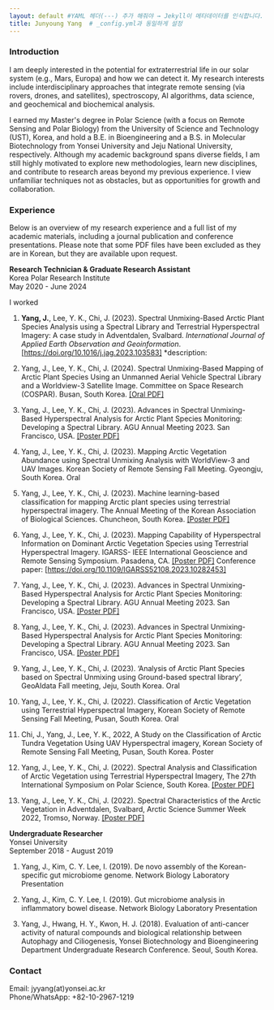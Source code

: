 ```yaml
---
layout: default #YAML 헤더(---) 추가 해줘야 → Jekyll이 메타데이터를 인식합니다.
title: Junyoung Yang  # _config.yml과 동일하게 설정
---
```


### Introduction

I am deeply interested in the potential for extraterrestrial life in our solar system (e.g., Mars, Europa) and how we can detect it. My research interests include interdisciplinary approaches that integrate remote sensing (via rovers, drones, and satellites), spectroscopy, AI algorithms, data science, and geochemical and biochemical analysis. 

I earned my Master's degree in Polar Science (with a focus on Remote Sensing and Polar Biology) from the University of Science and Technology (UST), Korea, and hold a B.E. in Bioengineering and a B.S. in Molecular Biotechnology from Yonsei University and Jeju National University, respectively. Although my academic background spans diverse fields, I am still highly motivated to explore new methodologies, learn new disciplines, and contribute to research areas beyond my previous experience. I view unfamiliar techniques not as obstacles, but as opportunities for growth and collaboration.

### Experience
Below is an overview of my research experience and a full list of my academic materials, including a journal publication and conference presentations. Please note that some PDF files have been excluded as they are in Korean, but they are available upon request. 

**Research Technician & Graduate Research Assistant**  
Korea Polar Research Institute  
May 2020 - June 2024

I worked

1. **Yang, J.**, Lee, Y. K., Chi, J. (2023). Spectral Unmixing-Based Arctic Plant Species Analysis using a Spectral Library and Terrestrial Hyperspectral Imagery: A case study in Adventdalen, Svalbard. *International Journal of Applied Earth Observation and Geoinformation*. <a href="https://doi.org/10.1016/j.jag.2023.103583" target="_blank">[https://doi.org/10.1016/j.jag.2023.103583]</a>
*description: 

2. Yang, J., Lee, Y. K., Chi, J. (2024). Spectral Unmixing-Based Mapping of Arctic Plant Species Using an Unmanned Aerial Vehicle Spectral Library and a Worldview-3 Satellite Image. Committee on Space Research (COSPAR). Busan, South Korea. <a href="/files/2024COSPAR_Presentation_20240718.pdf" target="_blank">[Oral PDF]</a>

3. Yang, J., Lee, Y. K., Chi, J. (2023). Advances in Spectral Unmixing-Based Hyperspectral Analysis for Arctic Plant Species Monitoring: Developing a Spectral Library. AGU Annual Meeting 2023. San Francisco, USA. <a href="/files/AGU_2023_Poster.pdf" target="_blank">[Poster PDF]</a>

4. Yang, J., Lee, Y. K., Chi, J. (2023). Mapping Arctic Vegetation Abundance using Spectral Unmixing Analysis with WorldView-3 and UAV Images. Korean Society of Remote Sensing Fall Meeting. Gyeongju, South Korea. Oral

5. Yang, J., Lee, Y. K., Chi, J. (2023). Machine learning-based classification for mapping Arctic plant species using terrestrial hyperspectral imagery. The Annual Meeting of the Korean Association of Biological Sciences. Chuncheon, South Korea. <a href="/files/2023KAOBS_Poster_20230810.pdf" target="_blank">[Poster PDF]</a>

6. Yang, J., Lee, Y. K., Chi, J. (2023). Mapping Capability of Hyperspectral Information on Dominant Arctic Vegetation Species using Terrestrial Hyperspectral Imagery. IGARSS- IEEE International Geoscience and Remote Sensing Symposium. Pasadena, CA. <a href="/files/2023IGARSS_Poster_(23.07.21).pdf" target="_blank">[Poster PDF]</a> Conference paper: <a href="https://doi.org/10.1109/IGARSS52108.2023.10282453" target="_blank">[https://doi.org/10.1109/IGARSS52108.2023.10282453]</a>

7. Yang, J., Lee, Y. K., Chi, J. (2023). Advances in Spectral Unmixing-Based Hyperspectral Analysis for Arctic Plant Species Monitoring: Developing a Spectral Library. AGU Annual Meeting 2023. San Francisco, USA. <a href="/files/AGU_2023_Poster.pdf" target="_blank">[Poster PDF]</a>

7. Yang, J., Lee, Y. K., Chi, J. (2023). Advances in Spectral Unmixing-Based Hyperspectral Analysis for Arctic Plant Species Monitoring: Developing a Spectral Library. AGU Annual Meeting 2023. San Francisco, USA. <a href="/files/AGU_2023_Poster.pdf" target="_blank">[Poster PDF]</a>

7. Yang, J., Lee, Y. K., Chi, J. (2023). ‘Analysis of Arctic Plant Species based on Spectral Unmixing using Ground-based spectral library’, GeoAIdata Fall meeting, Jeju, South Korea. Oral

7. Yang, J., Lee, Y. K., Chi, J. (2022). Classification of Arctic Vegetation using Terrestrial Hyperspectral Imagery, Korean Society of Remote Sensing Fall Meeting, Pusan, South Korea. Oral

8. Chi, J., Yang, J., Lee, Y. K., 2022, A Study on the Classification of Arctic Tundra Vegetation Using UAV Hyperspectral imagery, Korean Society of Remote Sensing Fall Meeting, Pusan, South Korea. Poster

8. Yang, J., Lee, Y. K., Chi, J. (2022). Spectral Analysis and Classification of Arctic Vegetation using Terrestrial Hyperspectral Imagery, The 27th International Symposium on Polar Science, South Korea. <a href="/files/2022ISPS_Poster.pdf" target="_blank">[Poster PDF]</a>

9. Yang, J., Lee, Y. K., Chi, J. (2022). Spectral Characteristics of the Arctic Vegetation in Adventdalen, Svalbard, Arctic Science Summer Week 2022, Tromso, Norway. <a href="/files/2022ASSW_Poster.pdf" target="_blank">[Poster PDF]</a>

**Undergraduate Researcher**  
Yonsei University  
September 2018 - August 2019

1. Yang, J., Kim, C. Y. Lee, I. (2019). De novo assembly of the Korean-specific gut microbiome genome. Network Biology Laboratory Presentation

2. Yang, J., Kim, C. Y. Lee, I. (2019). Gut microbiome analysis in inflammatory bowel disease. Network Biology Laboratory Presentation

3. Yang, J., Hwang, H. Y., Kwon, H. J. (2018). Evaluation of anti-cancer activity of natural compounds and biological relationship between Autophagy and Ciliogenesis, Yonsei Biotechnology and Bioengineering Department Undergraduate Research Conference. Seoul, South Korea.


### Contact

Email: jyyang(at)yonsei.ac.kr  
Phone/WhatsApp: +82-10-2967-1219












